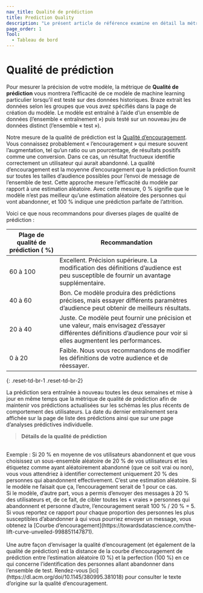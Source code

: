 ```yaml
---
nav_title: Qualité de prédiction
title: Prediction Quality
description: "Le présent article de référence examine en détail la métrique de la qualité de prédiction située sur la page Analyses prédictive."
page_order: 1
Tool:
  - Tableau de bord
---
```


# Qualité de prédiction

Pour mesurer la précision de votre modèle, la métrique de **Qualité de prédiction** vous montrera l’efficacité de ce modèle de machine learning particulier lorsqu’il est testé sur des données historiques. Braze extrait les données selon les groupes que vous avez spécifiés dans la page de création du modèle. Le modèle est entraîné à l’aide d’un ensemble de données (l’ensemble « entraînement ») puis testé sur un nouveau jeu de données distinct (l’ensemble « test »). 

Notre mesure de la qualité de prédiction est la [Qualité d’encouragement](https://dl.acm.org/doi/10.1145/380995.381018). Vous connaissez probablement « l’encouragement » qui mesure souvent l’augmentation, tel qu’un ratio ou un pourcentage, de résultats positifs comme une conversion. Dans ce cas, un résultat fructueux identifie correctement un utilisateur qui aurait abandonné. La qualité d’encouragement est la moyenne d’encouragement que la prédiction fournit sur toutes les tailles d’audience possibles pour l’envoi de message de l’ensemble de test. Cette approche mesure l’efficacité du modèle par rapport à une estimation aléatoire. Avec cette mesure, 0 % signifie que le modèle n’est pas meilleur qu’une estimation aléatoire des personnes qui vont abandonner, et 100 % indique une prédiction parfaite de l’attrition.

Voici ce que nous recommandons pour diverses plages de qualité de prédiction :

| Plage de qualité de prédiction ( %) | Recommandation |
| ---------------------- | -------------- |
| 60 à 100 | Excellent. Précision supérieure. La modification des définitions d’audience est peu susceptible de fournir un avantage supplémentaire. |
| 40 à 60 | Bon. Ce modèle produira des prédictions précises, mais essayer différents paramètres d’audience peut obtenir de meilleurs résultats. |
| 20 à 40| Juste. Ce modèle peut fournir une précision et une valeur, mais envisagez d’essayer différentes définitions d’audience pour voir si elles augmentent les performances. |
| 0 à 20 | Faible. Nous vous recommandons de modifier les définitions de votre audience et de réessayer. |
{: .reset-td-br-1 .reset-td-br-2}

La prédiction sera entraînée à nouveau toutes les deux semaines et mise à jour en même temps que la métrique de qualité de prédiction afin de maintenir vos prédictions actualisées sur les schémas les plus récents de comportement des utilisateurs. La date du dernier entraînement sera affichée sur la page de liste des prédictions ainsi que sur une page d’analyses prédictives individuelle.

>**Détails de la qualité de prédiction** <br>
<br>
 Exemple : Si 20 % en moyenne de vos utilisateurs abandonnent et que vous choisissez un sous-ensemble aléatoire de 20 % de vos utilisateurs et les étiquetez comme ayant aléatoirement abandonné (que ce soit vrai ou non), vous vous attendriez à identifier correctement uniquement 20 % des personnes qui abandonnent effectivement. C’est une estimation aléatoire. Si le modèle ne faisait que ça, l’encouragement serait de 1 pour ce cas.<br>
 Si le modèle, d’autre part, vous a permis d’envoyer des messages à 20 % des utilisateurs et, de ce fait, de cibler toutes les « vraies » personnes qui abandonnent et personne d’autre, l’encouragement serait 100 % / 20 % = 5. Si vous reportez ce rapport pour chaque proportion des personnes les plus susceptibles d’abandonner à qui vous pourriez envoyer un message, vous obtenez la [Courbe d’encouragement](https://towardsdatascience.com/the-lift-curve-unveiled-998851147871). <br>
<br>
Une autre façon d’envisager la qualité d’encouragement (et également de la qualité de prédiction) est la distance de la courbe d’encouragement de prédiction entre l’estimation aléatoire (0 %) et la perfection (100 %) en ce qui concerne l’identification des personnes allant abandonner dans l’ensemble de test. Rendez-vous [ici](https://dl.acm.org/doi/10.1145/380995.381018) pour consulter le texte d’origine sur la qualité d’encouragement.

